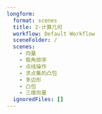 ```yaml
---
longform:
  format: scenes
  title: 2-计算几何
  workflow: Default Workflow
  sceneFolder: /
  scenes:
    - 向量
    - 极角排序
    - 点线操作
    - 求点集的凸包
    - 多边形
    - 凸包
    - 三维向量
  ignoredFiles: []
---
```

